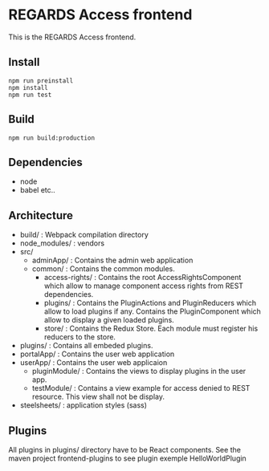 # REGARDS Access frontend

This is the REGARDS Access frontend.

## Install

```
npm run preinstall
npm install
npm run test
```

## Build

```
npm run build:production
```

## Dependencies

- node
- babel etc..

## Architecture

- build/ : Webpack compilation directory
- node_modules/ : vendors
- src/
  - adminApp/ : Contains the admin web application
  - common/ : Contains the common modules.
    - access-rights/ :
    Contains the root AccessRightsComponent which allow to manage component access rights from REST dependencies.
    - plugins/ :
    Contains the PluginActions and PluginReducers which allow to load plugins if any.
    Contains the PluginComponent which allow to display a given loaded plugins.
    - store/ :
    Contains the Redux Store. Each module must register his reducers to the store.
- plugins/ : Contains all embeded plugins.
- portalApp/ : Contains the user web application
- userApp/ : Contains the user web applicaion
    - pluginModule/ :
    Contains the views to display plugins in the user app.
    - testModule/ :
    Contains a view example for access denied to REST resource.
    This view shall not be display.
- steelsheets/ : application styles (sass)


## Plugins


All plugins in plugins/ directory have to be React components.
See the maven project frontend-plugins to see plugin exemple HelloWorldPlugin
